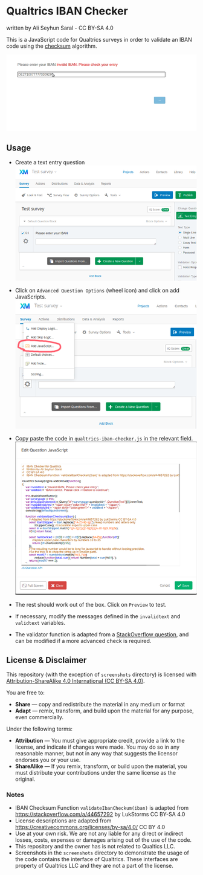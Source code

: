 # Qualtrics IBAN Checker 
written by Ali Seyhun Saral - CC BY-SA 4.0 

This is a JavaScript code for Qualtrics surveys in order to validate an IBAN code using the [checksum](https://en.wikipedia.org/wiki/International_Bank_Account_Number#Validating_the_IBAN) algorithm. 

![Survey screen demo](https://raw.githubusercontent.com/seyhunsaral/qualtrics-iban-check/main/screenshots/demo.gif)

## Usage
* Create a text entry question
![Demo text entry question](https://github.com/seyhunsaral/qualtrics-iban-check/blob/main/screenshots/setting1.png)
* Click on `Advanced Question Options` (wheel icon) and click on add JavaScripts.
![Demo text add JavaScript](https://github.com/seyhunsaral/qualtrics-iban-check/blob/main/screenshots/setting2.png)
* Copy paste the code in `qualtrics-iban-checker.js` in the relevant field.
![Demo text add JavaScript](https://github.com/seyhunsaral/qualtrics-iban-check/blob/main/screenshots/setting3.png)
* The rest should work out of the box. Click on `Preview` to test.
* If necessary, modify the messages defined in the `invalidtext` and `validtext` variables.

* The validator function is adapted from a [StackOverflow question](https://stackoverflow.com/a/44657292/1819625), and can be modified if a more advanced check is required.

## License & Disclaimer
This repository (with the exception of `screenshots` directory) is licensed with [Attribution-ShareAlike 4.0 International (CC BY-SA 4.0)](https://creativecommons.org/licenses/by-sa/4.0/).

You are free to:
- **Share** — copy and redistribute the material in any medium or format
- **Adapt** — remix, transform, and build upon the material
    for any purpose, even commercially.

Under the following terms:
- **Attribution** — You must give appropriate credit, provide a link to the license, and indicate if changes were made. You may do so in any reasonable manner, but not in any way that suggests the licensor endorses you or your use.
- **ShareAlike** — If you remix, transform, or build upon the material, you must distribute your contributions under the same license as the original.
    
### Notes
- IBAN Checksum Function `validateIbanCheckum(iban)` is adapted from https://stackoverflow.com/a/44657292 by LukStorms CC BY-SA 4.0
- License descriptions are adapted from https://creativecommons.org/licenses/by-sa/4.0/ CC BY 4.0
- Use at your own risk. We are not any liable for any direct or indirect losses, costs, expenses or damages arising out of the use of the code.
- This repository and the owner has is not related to Qualtics LLC.
- Screenshots in the `screenshots` directory to demonstrate the usage of the code contains the interface of Qualtrics. These interfaces are property of Qualtrics LLC and they are not a part of the license. 
